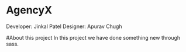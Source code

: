 # AgencyX

Developer: Jinkal Patel
Designer: Apurav Chugh

#About this project
In this project we have done something new through sass.
